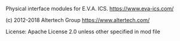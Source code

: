 Physical interface modules for E.V.A. ICS. https://www.eva-ics.com/

(c) 2012-2018 Altertech Group https://www.altertech.com/

License: Apache License 2.0 unless other specified in mod file

